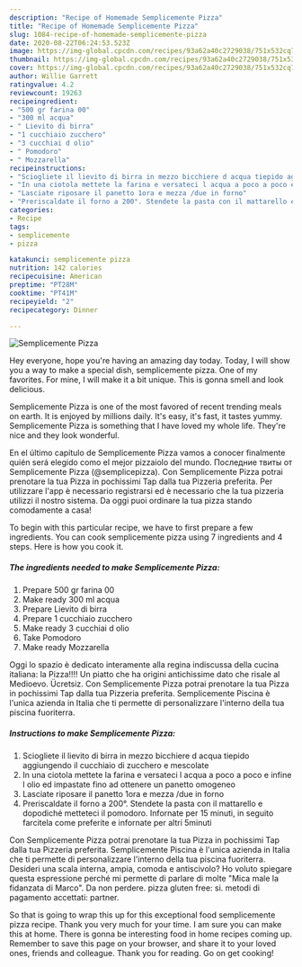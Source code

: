 ```yaml
---
description: "Recipe of Homemade Semplicemente Pizza"
title: "Recipe of Homemade Semplicemente Pizza"
slug: 1084-recipe-of-homemade-semplicemente-pizza
date: 2020-08-22T06:24:53.523Z
image: https://img-global.cpcdn.com/recipes/93a62a40c2729038/751x532cq70/semplicemente-pizza-recipe-main-photo.jpg
thumbnail: https://img-global.cpcdn.com/recipes/93a62a40c2729038/751x532cq70/semplicemente-pizza-recipe-main-photo.jpg
cover: https://img-global.cpcdn.com/recipes/93a62a40c2729038/751x532cq70/semplicemente-pizza-recipe-main-photo.jpg
author: Willie Garrett
ratingvalue: 4.2
reviewcount: 19263
recipeingredient:
- "500 gr farina 00"
- "300 ml acqua"
- " Lievito di birra"
- "1 cucchiaio zucchero"
- "3 cucchiai d olio"
- " Pomodoro"
- " Mozzarella"
recipeinstructions:
- "Sciogliete il lievito di birra in mezzo bicchiere d acqua tiepido aggiungendo il cucchiaio di zucchero e mescolate"
- "In una ciotola mettete la farina e versateci l acqua a poco a poco e infine l olio ed impastate fino ad ottenere un panetto omogeneo"
- "Lasciate riposare il panetto 1ora e mezza /due in forno"
- "Preriscaldate il forno a 200°. Stendete la pasta con il mattarello e dopodiché metteteci il pomodoro. Infornate per 15 minuti, in seguito farcitela come preferite e infornate per altri 5minuti"
categories:
- Recipe
tags:
- semplicemente
- pizza

katakunci: semplicemente pizza 
nutrition: 142 calories
recipecuisine: American
preptime: "PT28M"
cooktime: "PT41M"
recipeyield: "2"
recipecategory: Dinner

---
```



![Semplicemente Pizza](https://img-global.cpcdn.com/recipes/93a62a40c2729038/751x532cq70/semplicemente-pizza-recipe-main-photo.jpg)

Hey everyone, hope you're having an amazing day today. Today, I will show you a way to make a special dish, semplicemente pizza. One of my favorites. For mine, I will make it a bit unique. This is gonna smell and look delicious.

Semplicemente Pizza is one of the most favored of recent trending meals on earth. It is enjoyed by millions daily. It's easy, it's fast, it tastes yummy. Semplicemente Pizza is something that I have loved my whole life. They're nice and they look wonderful.

En el último capítulo de Semplicemente Pizza vamos a conocer finalmente quién será elegido como el mejor pizzaiolo del mundo. Последние твиты от Semplicemente Pizza (@semplicepizza). Con Semplicemente Pizza potrai prenotare la tua Pizza in pochissimi Tap dalla tua Pizzeria preferita. Per utilizzare l&#39;app è necessario registrarsi ed è necessario che la tua pizzeria utilizzi il nostro sistema. Da oggi puoi ordinare la tua pizza stando comodamente a casa!


To begin with this particular recipe, we have to first prepare a few ingredients. You can cook semplicemente pizza using 7 ingredients and 4 steps. Here is how you cook it.

<!--inarticleads1-->

##### The ingredients needed to make Semplicemente Pizza:

1. Prepare 500 gr farina 00
1. Make ready 300 ml acqua
1. Prepare  Lievito di birra
1. Prepare 1 cucchiaio zucchero
1. Make ready 3 cucchiai d olio
1. Take  Pomodoro
1. Make ready  Mozzarella


Oggi lo spazio è dedicato interamente alla regina indiscussa della cucina italiana: la Pizza!!!! Un piatto che ha origini antichissime dato che risale al Medioevo. Ücretsiz. Con Semplicemente Pizza potrai prenotare la tua Pizza in pochissimi Tap dalla tua Pizzeria preferita. Semplicemente Piscina è l&#39;unica azienda in Italia che ti permette di personalizzare l&#39;interno della tua piscina fuoriterra. 

<!--inarticleads2-->

##### Instructions to make Semplicemente Pizza:

1. Sciogliete il lievito di birra in mezzo bicchiere d acqua tiepido aggiungendo il cucchiaio di zucchero e mescolate
1. In una ciotola mettete la farina e versateci l acqua a poco a poco e infine l olio ed impastate fino ad ottenere un panetto omogeneo
1. Lasciate riposare il panetto 1ora e mezza /due in forno
1. Preriscaldate il forno a 200°. Stendete la pasta con il mattarello e dopodiché metteteci il pomodoro. Infornate per 15 minuti, in seguito farcitela come preferite e infornate per altri 5minuti


Con Semplicemente Pizza potrai prenotare la tua Pizza in pochissimi Tap dalla tua Pizzeria preferita. Semplicemente Piscina è l&#39;unica azienda in Italia che ti permette di personalizzare l&#39;interno della tua piscina fuoriterra. Desideri una scala interna, ampia, comoda e antiscivolo? Ho voluto spiegare questa espressione perché mi permette di parlare di molte &#34;Mica male la fidanzata di Marco&#34;. Da non perdere. pizza gluten free: si. metodi di pagamento accettati: partner. 

So that is going to wrap this up for this exceptional food semplicemente pizza recipe. Thank you very much for your time. I am sure you can make this at home. There is gonna be interesting food in home recipes coming up. Remember to save this page on your browser, and share it to your loved ones, friends and colleague. Thank you for reading. Go on get cooking!
